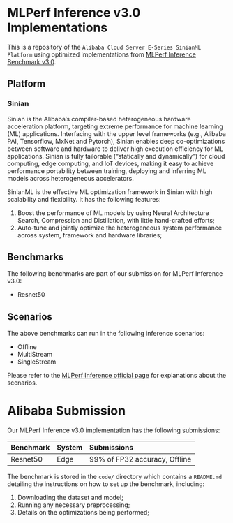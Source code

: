# MLPerf Inference v3.0 Implementations

This is a repository of the `Alibaba Cloud Server E-Series SinianML Platform` using optimized implementations
from [MLPerf Inference Benchmark v3.0](https://github.com/mlcommons/inference/tree/master).

## Platform

### Sinian

Sinian is the Alibaba’s compiler-based heterogeneous hardware acceleration platform, targeting extreme performance for
machine learning (ML) applications. Interfacing with the upper level frameworks (e.g., Alibaba PAI, Tensorflow, MxNet
and Pytorch), Sinian enables deep co-optimizations between software and hardware to deliver high execution efficiency
for ML applications. Sinian is fully tailorable (“statically and dynamically”) for cloud computing, edge computing, and
IoT devices, making it easy to achieve performance portability between training, deploying and inferring ML models
across heterogeneous accelerators.

SinianML is the effective ML optimization framework in Sinian with high scalability and flexibility. It has the
following features:

1. Boost the performance of ML models by using Neural Architecture Search, Compression and Distillation, with little
   hand-crafted efforts;
2. Auto-tune and jointly optimize the heterogeneous system performance across system, framework and hardware libraries;

## Benchmarks

The following benchmarks are part of our submission for MLPerf Inference v3.0:

* Resnet50

## Scenarios

The above benchmarks can run in the following inference scenarios:

* Offline
* MultiStream
* SingleStream

Please refer to
the [MLPerf Inference official page](https://github.com/mlcommons/inference_policies/blob/master/inference_rules.adoc#3-scenarios)
for explanations about the scenarios.

# Alibaba Submission

Our MLPerf Inference v3.0 implementation has the following submissions:

| Benchmark | System     | Submissions                   |
| :-------- | :-----     | :---------------------------- |
| Resnet50  | Edge       | 99% of FP32 accuracy, Offline |

The benchmark is stored in the `code/` directory which contains a `README.md` detailing the instructions on how to set
up the benchmark, including:

1. Downloading the dataset and model;
2. Running any necessary preprocessing;
3. Details on the optimizations being performed;
